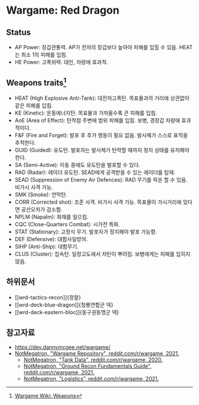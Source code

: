 # Wargame: Red Dragon

## Status

* AP Power: 장갑관통력. AP가 전차의 장갑보다 높아야 피해를 입힐 수 있음. HEAT는 최소 1의 피해를 입힘.
* HE Power: 고폭위력. 대인, 차량에 효과적.

## Weapons traits[^weapons-traits]

* HEAT (High Explosive Anti-Tank): 대전차고폭탄. 목표물과의 거리에 상관없이 같은 피해를 입힘.
* KE (Kinetic): 운동에너지탄. 목표물과 가까울수록 큰 피해를 입힘.
* AoE (Area of Effect): 탄착점 주변에 범위 피해를 입힘. 보병, 경장갑 차량에 효과적이다.
* F&F (Fire and Forget): 발포 후 추가 행동이 필요 없음. 발사체가 스스로 표적을 추적한다.
* GUID (Guided): 유도탄. 발포자는 발사체가 탄착할 때까지 정지 상태를 유지해야 한다.
* SA (Semi-Active): 이동 중에도 유도탄을 발포할 수 있다.
* RAD (Radar): 레이더 유도탄. SEAD에게 공격받을 수 있는 레이더를 탑재.
* SEAD (Suppression of Enemy Air Defences): RAD 무기를 락온 할 수 있음. 비가시 사격 가능.
* SMK (Smoke): 연막탄.
* CORR (Corrected shot): 조준 사격. 비가시 사격 가능. 목표물이 가시거리에 있다면 공산오차가 감소함.
* NPLM (Napalm): 화재를 일으킴.
* CQC (Close-Quarters Combat): 시가전 특화.
* STAT (Stationary): 고정식 무기. 발포자가 정지해야 발포 가능함.
* DEF (Defensive): 대함사일방어.
* SIHP (Anti-Ship): 대함무기.
* CLUS (Cluster): 집속탄. 일정고도에서 자탄이 뿌려짐. 보병에게는 피해를 입히지 않음.

## 하위문서

* [[wrd-tactics-recon]]{정찰}
* [[wrd-deck-blue-dragon]]{청룡연합군 덱}
* [[wrd-deck-eastern-bloc]]{동구권동맹군 덱}

## 참고자료

* https://dev.dannymcgee.net/wargame/
* [NotMegatron, "Wargame Repository", reddit.com/r/wargame, 2021.](https://www.reddit.com/r/wargame/comments/ngt60q/wargame_repository/)
  * [NotMegatron, "Tank Data", reddit.com/r/wargame, 2020.](https://www.reddit.com/r/wargame/comments/k28xsj/tank_data/)
  * [NotMegatron, "Ground Recon Fundamentals Guide", reddit.com/r/wargame, 2021.](https://www.reddit.com/r/wargame/comments/o42dru/ground_recon_fundamentals_guide/)
  * [NotMegatron, "Logistics", reddit.com/r/wargame, 2021.](https://www.reddit.com/r/wargame/comments/njg2x6/logistics/)

[^weapons-traits]: [Wargame Wiki: Weapons](https://wargame.fandom.com/wiki/Weapons)

